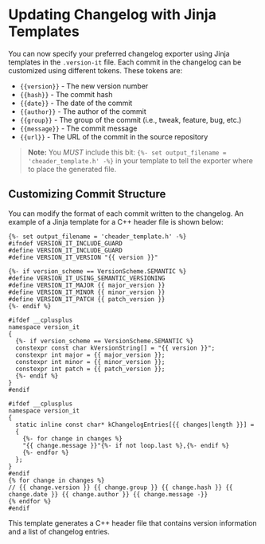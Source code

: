 # Updating Changelog with Jinja Templates 

You can now specify your preferred changelog exporter using Jinja templates in the `.version-it` file. Each commit in the changelog can be customized using different tokens. These tokens are:

- `{{version}}` - The new version number
- `{{hash}}` -  The commit hash
- `{{date}}` - The date of the commit
- `{{author}}` - The author of the commit
- `{{group}}` - The group of the commit (i.e., tweak, feature, bug, etc.)
- `{{message}}` - The commit message
- `{{url}}` - The URL of the commit in the source repository

> **Note:** You *MUST* include this bit: `{%- set output_filename = 'cheader_template.h' -%}` in your template to tell the exporter where to place the generated file.

## Customizing Commit Structure

You can modify the format of each commit written to the changelog. An example of a Jinja template for a C++ header file is shown below:

```jinja
{%- set output_filename = 'cheader_template.h' -%}
#ifndef VERSION_IT_INCLUDE_GUARD
#define VERSION_IT_INCLUDE_GUARD
#define VERSION_IT_VERSION "{{ version }}"

{%- if version_scheme == VersionScheme.SEMANTIC %}
#define VERSION_IT_USING_SEMANTIC_VERSIONING
#define VERSION_IT_MAJOR {{ major_version }}
#define VERSION_IT_MINOR {{ minor_version }}
#define VERSION_IT_PATCH {{ patch_version }}
{%- endif %}

#ifdef __cplusplus
namespace version_it
{
  {%- if version_scheme == VersionScheme.SEMANTIC %}
  constexpr const char kVersionString[] = "{{ version }}";
  constexpr int major = {{ major_version }};
  constexpr int minor = {{ minor_version }};
  constexpr int patch = {{ patch_version }};
  {%- endif %}
}
#endif

#ifdef __cplusplus
namespace version_it
{
  static inline const char* kChangelogEntries[{{ changes|length }}] =
  {
    {%- for change in changes %}
    "{{ change.message }}"{%- if not loop.last %},{%- endif %}
    {%- endfor %}
  };
}
#endif
{% for change in changes %}
// {{ change.version }} {{ change.group }} {{ change.hash }} {{ change.date }} {{ change.author }} {{ change.message -}}
{% endfor %}
#endif
```

This template generates a C++ header file that contains version information and a list of changelog entries. 